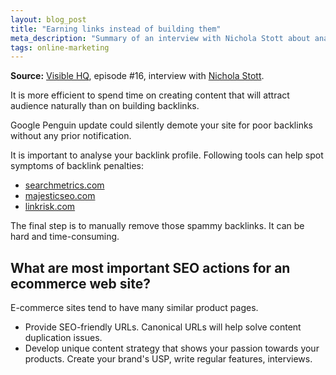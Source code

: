 ```yaml
---
layout: blog_post
title: "Earning links instead of building them"
meta_description: "Summary of an interview with Nichola Stott about analyzing backlink profile and content strategy."
tags: online-marketing
---
```


**Source:** [Visible HQ](http://www.visiblehq.com/episode-16/), episode #16, interview with <a href='https://twitter.com/nicholastott/'>Nichola Stott</a>.

It is more efficient to spend time on creating content that will attract audience naturally than on building backlinks.

Google Penguin update could silently demote your site for poor backlinks without any prior notification.

It is important to analyse your backlink profile. Following tools can help spot symptoms of backlink penalties:

* [searchmetrics.com](http://suite.searchmetrics.com)
* [majesticseo.com](http://www.majesticseo.com)
* [linkrisk.com](http://linkrisk.com/)

The final step is to manually remove those spammy backlinks. It can be hard and time-consuming.

## What are most important SEO actions for an ecommerce web site?

E-commerce sites tend to have many similar product pages.

* Provide SEO-friendly URLs. Canonical URLs will help solve content duplication issues.
* Develop unique content strategy that shows your passion towards your products. Create your brand's USP, write regular features, interviews.